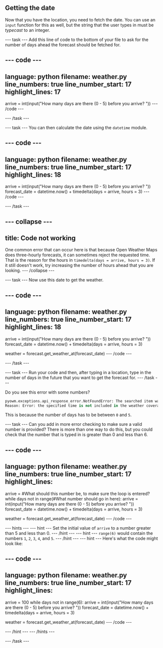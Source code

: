 ## Getting the date

Now that you have the location, you need to fetch the date. You can use an `input` function for this as well, but the string that the user types in must be *typecast* to an integer.

--- task ---
Add this line of code to the bottom of your file to ask for the number of days ahead the forecast should be fetched for.

--- code ---
---
language: python
filename: weather.py
line_numbers: true
line_number_start: 17 
highlight_lines: 17
---
arrive = int(input("How many days are there (0 - 5) before you arrive? "))
--- /code ---

--- /task ---

--- task ---
You can then calculate the date using the `datetime` module.

--- code ---
---
language: python
filename: weather.py
line_numbers: true
line_number_start: 17 
highlight_lines: 18
---
arrive = int(input("How many days are there (0 - 5) before you arrive? "))
forecast_date = datetime.now() + timedelta(days = arrive, hours = 3)
--- /code ---

--- /task ---

--- collapse ---
---
title: Code not working
---
One common error that can occur here is that because Open Weather Maps does three-hourly forecasts, it can sometimes reject the requested time. That is the reason for the hours in `timedelta(days = arrive, hours = 3)`. If it still doesn't work, try increasing the number of hours ahead that you are looking.
--- /collapse ---


--- task ---
Now use this date to get the weather.

--- code ---
---
language: python
filename: weather.py
line_numbers: true
line_number_start: 17 
highlight_lines: 18
---
arrive = int(input("How many days are there (0 - 5) before you arrive? "))
forecast_date = datetime.now() + timedelta(days = arrive, hours = 3)

weather = forecast.get_weather_at(forecast_date)
--- /code ---

--- /task ---

--- task ---
Run your code and then, after typing in a location, type in the number of days in the future that you want to get the forecast for.
--- /task ---

Do you see this error with some numbers?

```python
pyowm.exceptions.api_response_error.NotFoundError: The searched item was not found.
Reason: Error: the specified time is not included in the weather coverage range.
```

This is because the number of days has to be between `0` and `5`.

--- task ---
Can you add in more error checking to make sure a valid number is provided? There is more than one way to do this, but you could check that the number that is typed in is greater than 0 and less than 6.

--- code ---
---
language: python
filename: weather.py
line_numbers: true
line_number_start: 17 
highlight_lines: 
---
arrive = #What should this number be, to make sure the loop is entered?
while days not in range(#What number should go in here):
    arrive = int(input("How many days are there (0 - 5) before you arrive? "))
    forecast_date = datetime.now() + timedelta(days = arrive, hours = 3)

weather = forecast.get_weather_at(forecast_date)
--- /code ---

--- hints --- --- hint ---
Set the initial value of `arrive` to a number greater than 5 and less than 0.
--- /hint --- --- hint ---
`range(6)` would contain the numbers `1`, `2`, `3`, `4`, and `5`.
--- /hint --- --- hint ---
Here's what the code might look like:

--- code ---
---
language: python
filename: weather.py
line_numbers: true
line_number_start: 17 
highlight_lines:
---
arrive = 100
while days not in range(6):
    arrive = int(input("How many days are there (0 - 5) before you arrive? "))
    forecast_date = datetime.now() + timedelta(days = arrive, hours = 3)

weather = forecast.get_weather_at(forecast_date)
--- /code ---

--- /hint --- --- /hints ---

--- /task ---
